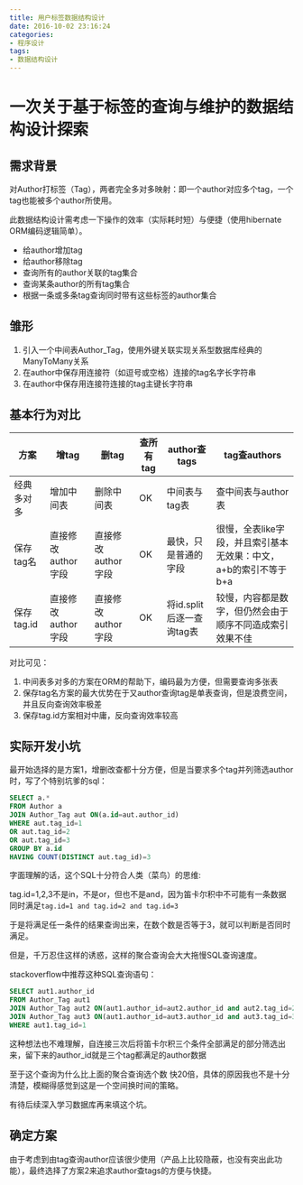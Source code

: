 ```yaml
---
title: 用户标签数据结构设计
date: 2016-10-02 23:16:24
categories: 
- 程序设计
tags:
- 数据结构设计
---
```


# 一次关于基于标签的查询与维护的数据结构设计探索

## 需求背景

对Author打标签（Tag），两者完全多对多映射：即一个author对应多个tag，一个tag也能被多个author所使用。

此数据结构设计需考虑一下操作的效率（实际耗时短）与便捷（使用hibernate ORM编码逻辑简单）。

* 给author增加tag
* 给author移除tag
* 查询所有的author关联的tag集合
* 查询某条author的所有tag集合
* 根据一条或多条tag查询同时带有这些标签的author集合

## 雏形

1. 引入一个中间表Author_Tag，使用外键关联实现关系型数据库经典的ManyToMany关系
2. 在author中保存用连接符（如逗号或空格）连接的tag名字长字符串
3. 在author中保存用连接符连接的tag主键长字符串

## 基本行为对比

方案|增tag|删tag|查所有tag|author查tags|tag查authors
---|---|---|---|---|---
经典多对多|增加中间表|删除中间表|OK|中间表与tag表|查中间表与author表
保存tag名|直接修改author字段|直接修改author字段|OK|最快，只是普通的字段|很慢，全表like字段，并且索引基本无效果：中文，a+b的索引不等于b+a
保存tag.id|直接修改author字段|直接修改author字段|OK|将id.split后逐一查询tag表|较慢，内容都是数字，但仍然会由于顺序不同造成索引效果不佳

对比可见：
1. 中间表多对多的方案在ORM的帮助下，编码最为方便，但需要查询多张表
2. 保存tag名方案的最大优势在于又author查询tag是单表查询，但是浪费空间，并且反向查询效率极差
3. 保存tag.id方案相对中庸，反向查询效率较高

## 实际开发小坑

最开始选择的是方案1，增删改查都十分方便，但是当要求多个tag并列筛选author时，写了个特别坑爹的sql：
```sql
SELECT a.*
FROM Author a 
JOIN Author_Tag aut ON(a.id=aut.author_id)
WHERE aut.tag_id=1
OR aut.tag_id=2
OR aut.tag_id=3
GROUP BY a.id
HAVING COUNT(DISTINCT aut.tag_id)=3
```
字面理解的话，这个SQL十分符合人类（菜鸟）的思维:

tag.id=1,2,3不是in，不是or，但也不是and，因为笛卡尔积中不可能有一条数据同时满足`tag.id=1 and tag.id=2 and tag.id=3`

于是将满足任一条件的结果查询出来，在数个数是否等于3，就可以判断是否同时满足。

但是，千万忍住这样的诱惑，这样的聚合查询会大大拖慢SQL查询速度。

stackoverflow中推荐这种SQL查询语句：
```sql
SELECT aut1.author_id
FROM Author_Tag aut1 
JOIN Author_Tag aut2 ON(aut1.author_id=aut2.author_id and aut2.tag_id=2)
JOIN Author_Tag aut3 ON(aut1.author_id=aut3.author_id and aut3.tag_id=3)
WHERE aut1.tag_id=1
```
这种想法也不难理解，自连接三次后将笛卡尔积三个条件全部满足的部分筛选出来，留下来的author_id就是三个tag都满足的author数据

至于这个查询为什么比上面的聚合查询选个数 快20倍，具体的原因我也不是十分清楚，模糊得感觉到这是一个空间换时间的策略。

有待后续深入学习数据库再来填这个坑。

## 确定方案

由于考虑到由tag查询author应该很少使用（产品上比较隐蔽，也没有突出此功能），最终选择了方案2来追求author查tags的方便与快捷。